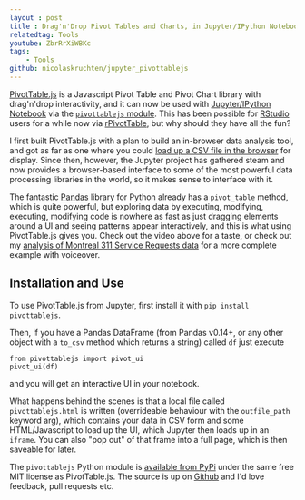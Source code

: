 ```yaml
---
layout : post
title : Drag'n'Drop Pivot Tables and Charts, in Jupyter/IPython Notebook
relatedtag: Tools
youtube: ZbrRrXiWBKc
tags:
    - Tools
github: nicolaskruchten/jupyter_pivottablejs
--- 
```


[PivotTable.js][pv] is a Javascript Pivot Table and Pivot Chart library with drag'n'drop interactivity, and it can now be used with [Jupyter/IPython Notebook][ipy] via the [`pivottablejs` module][pypi]. This has been possible for [RStudio][rs] users for a while now via [rPivotTable][rp], but why should they have all the fun?

<!-- more -->

I first built PivotTable.js with a plan to build an in-browser data analysis tool, and got as far as one where you could [load up a CSV file in the browser][local] for display. Since then, however, the Jupyter project has gathered steam and now provides a browser-based interface to some of the most powerful data processing libraries in the world, so it makes sense to interface with it.

The fantastic [Pandas][pd] library for Python already has a `pivot_table` method, which is quite powerful, but exploring data by executing, modifying, executing, modifying code is nowhere as fast as just dragging elements around a UI and seeing patterns appear interactively, and this is what using PivotTable.js gives you. Check out the video above for a taste, or check out my [analysis of Montreal 311 Service Requests data][mtl311] for a more complete example with voiceover.

## Installation and Use

To use PivotTable.js from Jupyter, first install it with `pip install pivottablejs`.

Then, if you have a Pandas DataFrame (from Pandas v0.14+, or any other object with a `to_csv` method which returns a string) called `df` just execute

    from pivottablejs import pivot_ui
    pivot_ui(df)

and you will get an interactive UI in your notebook.

What happens behind the scenes is that a local file called `pivottablejs.html` is written (overrideable behaviour with the `outfile_path` keyword arg), which contains your data in CSV form and some HTML/Javascript to load up the UI, which Jupyter then loads up in an `iframe`. You can also "pop out" of that frame into a full page, which is then saveable for later.

The `pivottablejs` Python module is [available from PyPi][pypi] under the same free MIT license as PivotTable.js. The source is up on [Github][gh] and I'd love feedback, pull requests etc.

[pd]: http://pandas.pydata.org/
[pypi]: https://pypi.python.org/pypi/pivottablejs
[gh]: https://github.com/nicolaskruchten/jupyter_pivottablejs
[pv]: https://nicolas.kruchten.com/pivottable
[ipy]: http://jupyter.org
[rs]: http://rstudio.com/
[rp]: https://github.com/smartinsightsfromdata/rpivotTable
[local]: http://nicolas.kruchten.com/pivottable/examples/local.html
[mtl311]: http://nicolas.kruchten.com/content/2015/06/montreal-311/
